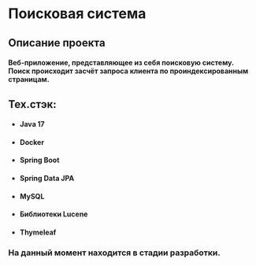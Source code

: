 <h1 class="mb-3 mt-3 text-3xl font-normal first:mt-3">Поисковая система</h1>
<h2 class="mb-2 mt-6 text-lg first:mt-3">Описание проекта</h2>
<h4 class="mb-2 mt-6 text-lg first:mt-3">Веб-приложение, представляющее из себя поисковую систему. Поиск происходит засчёт запроса клиента по проиндексированным страницам.</h4>
<h2 class="mb-2 mt-6 text-lg first:mt-3">Тех.стэк:</h2>
<ul class="list-disc pl-8">
<li index="0"><h4>Java 17</h4></li>
<li index="1"><h4>Docker</h4></li>
<li index="2"><h4>Spring Boot</h4></li>
<li index="2"><h4>Spring Data JPA</h4></li>
<li index="2"><h4>MySQL</h4></li>
<li index="2"><h4>Библиотеки Lucene</h4></li>
<li index="2"><h4>Thymeleaf</h4></li>
</ul>
<h3 class="mb-2 mt-6 text-lg first:mt-3">На данный момент находится в стадии разработки.</h3>
